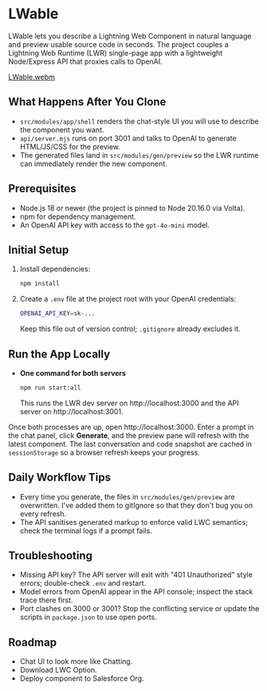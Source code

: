 # LWable

LWable lets you describe a Lightning Web Component in natural language and preview usable source code in seconds. The project couples a Lightning Web Runtime (LWR) single-page app with a lightweight Node/Express API that proxies calls to OpenAI.

[LWable.webm](https://github.com/user-attachments/assets/27a9e5f8-68cb-41d5-93cf-80adb946fe3d)



## What Happens After You Clone
- `src/modules/app/shell` renders the chat-style UI you will use to describe the component you want.
- `api/server.mjs` runs on port 3001 and talks to OpenAI to generate HTML/JS/CSS for the preview.
- The generated files land in `src/modules/gen/preview` so the LWR runtime can immediately render the new component.

## Prerequisites
- Node.js 18 or newer (the project is pinned to Node 20.16.0 via Volta).
- npm for dependency management.
- An OpenAI API key with access to the `gpt-4o-mini` model.

## Initial Setup
1. Install dependencies:
   ```bash
   npm install
   ```
2. Create a `.env` file at the project root with your OpenAI credentials:
   ```bash
   OPENAI_API_KEY=sk-...
   ```
   Keep this file out of version control; `.gitignore` already excludes it.

## Run the App Locally
- **One command for both servers**
  ```bash
  npm run start:all
  ```
  This runs the LWR dev server on http://localhost:3000 and the API server on http://localhost:3001.


Once both processes are up, open http://localhost:3000. Enter a prompt in the chat panel, click **Generate**, and the preview pane will refresh with the latest component. The last conversation and code snapshot are cached in `sessionStorage` so a browser refresh keeps your progress.

## Daily Workflow Tips
- Every time you generate, the files in `src/modules/gen/preview` are overwritten. I've added them to gitIgnore so that they don't bug you on every refresh.
- The API sanitises generated markup to enforce valid LWC semantics; check the terminal logs if a prompt fails.

## Troubleshooting
- Missing API key? The API server will exit with "401 Unauthorized" style errors; double-check `.env` and restart.
- Model errors from OpenAI appear in the API console; inspect the stack trace there first.
- Port clashes on 3000 or 3001? Stop the conflicting service or update the scripts in `package.json` to use open ports.

## Roadmap
- Chat UI to look more like Chatting.
- Download LWC Option.
- Deploy component to Salesforce Org.
